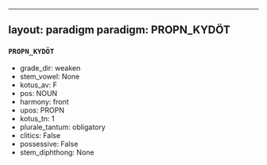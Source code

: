 
---
layout: paradigm
paradigm: PROPN_KYDÖT
---
### ` PROPN_KYDÖT `


* grade_dir: weaken
* stem_vowel: None
* kotus_av: F
* pos: NOUN
* harmony: front
* upos: PROPN
* kotus_tn: 1
* plurale_tantum: obligatory
* clitics: False
* possessive: False
* stem_diphthong: None
